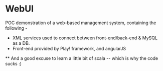 # WebUI

POC demonstration of a web-based management system, containing the following -

* XML services used to connect between front-end/back-end & MySQL as a DB.
* Front-end provided by Play! framework, and angularJS

** And a good excuse to learn a little bit of scala -- which is why the code sucks :)
